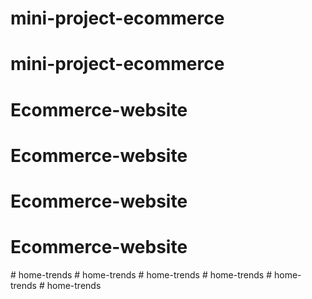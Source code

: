 # mini-project-ecommerce
# mini-project-ecommerce
# Ecommerce-website
# Ecommerce-website
# Ecommerce-website
# Ecommerce-website
#   h o m e - t r e n d s  
 #   h o m e - t r e n d s  
 #   h o m e - t r e n d s  
 #   h o m e - t r e n d s  
 #   h o m e - t r e n d s  
 #   h o m e - t r e n d s  
 